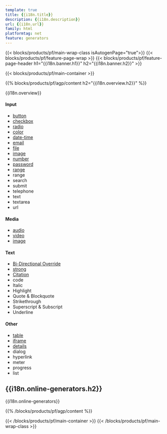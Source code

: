 ```yaml
---
template: true
title: {{i18n.title}}
description: {{i18n.description}}
url: {{i18n.url}}
family: html
platformtag: net
feature: generators
---
```


{{< blocks/products/pf/main-wrap-class isAutogenPage="true">}}
{{< blocks/products/pf/feature-page-wrap >}}
{{< blocks/products/pf/feature-page-header h1="{{i18n.banner.h1}}"  h2="{{i18n.banner.h2}}" >}}

{{< blocks/products/pf/main-container >}}

{{% blocks/products/pf/agp/content h2="{{i18n.overview.h2}}" %}}

{{i18n.overview}}

<div class="row">
	<div class="col-md-3">
        <h4>Input</h4>				
		<ul>
			<li><a href="https://products.aspose.com/html/{{lang.url-fragment}}net/generators/button/" target="_blank">button</a></li>
			<li><a href="https://products.aspose.com/html/{{lang.url-fragment}}net/generators/checkbox/" target="_blank">checkbox</a></li>
			<li><a href="https://products.aspose.com/html/{{lang.url-fragment}}net/generators/radio/" target="_blank">radio</a></li>
            <li><a href="https://products.aspose.com/html/{{lang.url-fragment}}net/generators/color/" target="_blank">color</a></li>
            <li><a href="https://products.aspose.com/html/{{lang.url-fragment}}net/generators/date-time/" target="_blank">date-time</a></li>
            <li><a href="https://products.aspose.com/html/{{lang.url-fragment}}net/generators/email/" target="_blank">email</a></li>
            <li><a href="https://products.aspose.com/html/{{lang.url-fragment}}net/generators/file/" target="_blank">file</a></li>
            <li><a href="https://products.aspose.com/html/{{lang.url-fragment}}net/generators/image-input/" target="_blank">image</a></li>
            <li><a href="https://products.aspose.com/html/{{lang.url-fragment}}net/generators/number/" target="_blank">number</a></li>
            <li><a href="https://products.aspose.com/html/{{lang.url-fragment}}net/generators/password/" target="_blank">password</a></li>
            <li><a href="https://products.aspose.com/html/{{lang.url-fragment}}net/generators/range/" target="_blank">range</a></li>
			<li>range</li>
			<li>search</li>
			<li>submit</li>
			<li>telephone</li>
			<li>text</li>
			<li>textarea</li>
			<li>url</li>					
		</ul>
	</div>
	<div class="col-md-3">		
		<h4>Media</h4>
        <ul>
			<li><a href="https://products.aspose.com/html/{{lang.url-fragment}}net/generators/audio/" target="_blank">audio</a></li>
			<li><a href="https://products.aspose.com/html/{{lang.url-fragment}}net/generators/video/" target="_blank">video</a></li>
			<li><a href="https://products.aspose.com/html/{{lang.url-fragment}}net/generators/image/" target="_blank">image</a></li>
        </ul>
	</div>
	<div class="col-md-3">		
		<h4>Text</h4>
        <ul>
			<li><a href="https://products.aspose.com/html/{{lang.url-fragment}}net/generators/bi-directional-override/" target="_blank">Bi-Directional Override</a></li>
			<li><a href="https://products.aspose.com/html/{{lang.url-fragment}}net/generators/strong/" target="_blank">strong</a></li>
			<li><a href="https://products.aspose.com/html/{{lang.url-fragment}}net/generators/cite/" target="_blank">Citation</a></li>
			<li>code</li>
			<li>Italic</li>
			<li>Highlight</li>
			<li>Quote & Blockquote</li>
			<li>Strikethrough</li>
			<li>Superscript & Subscript</li>
			<li>Underline</li>								
		</ul>
	</div>
    <div class="col-md-3">		
		<h4>Other</h4>
        <ul>
			<li><a href="https://products.aspose.com/html/{{lang.url-fragment}}net/generators/table/" target="_blank">table</a></li>
			<li><a href="https://products.aspose.com/html/{{lang.url-fragment}}net/generators/iframe/" target="_blank">iframe</a></li>
			<li><a href="https://products.aspose.com/html/{{lang.url-fragment}}net/generators/details/" target="_blank">details</a></li>
			<li>dialog</li>
			<li>hyperlink</li>
			<li>meter</li>
			<li>progress</li>
			<li>list</li>								
		</ul>
	</div>	
</div>

<h2>{{i18n.online-generators.h2}}</h2>

{{i18n.online-generators}}

{{% /blocks/products/pf/agp/content %}}

{{< /blocks/products/pf/main-container >}}
{{< /blocks/products/pf/main-wrap-class >}}